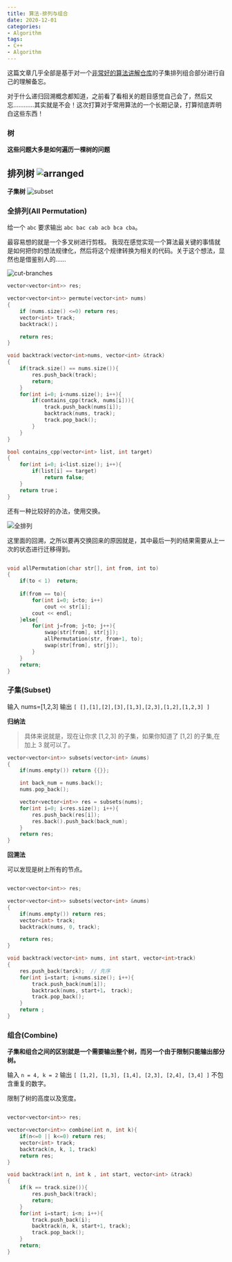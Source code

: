 ```yaml
---
title: 算法-排列与组合
date: 2020-12-01
categories:
- Algorithm
tags:
- C++
- Algorithm
---
```


这篇文章几乎全部是基于对一个[非常好的算法讲解仓库](https://github.com/megahertz66/fucking-algorithm)的子集排列组合部分进行自己的理解备忘。

对于什么递归回溯概念都知道，之前看了看相关的题目感觉自己会了，然后又忘…………其实就是不会！这次打算对于常用算法的一个长期记录，打算彻底弄明白这些东西！

### 树

**这些问题大多是如何遍历一棵树的问题**

**排列树**
![arranged](/picture/arranged.png)
-------------

**子集树**
![subset](/picture/subset.png)



### 全排列(All Permutation)

给一个 `abc` 要求输出 `abc bac cab acb bca cba`。

最容易想的就是一个多叉树进行剪枝。
我现在感觉实现一个算法最关键的事情就是如何把你的想法规律化，然后将这个规律转换为相关的代码。关于这个想法，显然也是借鉴别人的……

![cut-branches](/picture/cut_branches.png)

```c++
vector<vector<int>> res;

vector<vector<int>> permute(vector<int> nums)
{
    if (nums.size() <=0) return res;
    vector<int> track;
    backtrack()；

    return res;
}

void backtrack(vector<int>nums, vector<int> &track)
{
    if(track.size() == nums.size()){
        res.push_back(track);
        return;
    }
    for(int i=0; i<nums.size(); i++){
        if(contains_cpp(track, nums[i])){
            track.push_back(nums[i]);
            backtrack(nums, track);
            track.pop_back();
        }
    }
}

bool contains_cpp(vector<int> list, int target)
{
    for(int i=0; i<list.size(); i++){
        if(list[i] == target)
            return false;
    }
    return true；
}
```

还有一种比较好的办法，使用交换。

![全排列](/picture/allpermutation.png)

这里面的回溯，之所以要再交换回来的原因就是，其中最后一列的结果需要从上一次的状态进行迁移得到。

```c

void allPermutation(char str[], int from, int to)
{
    if(to < 1)  return;
    
    if(from == to){
        for(int i=0; i<to; i++)
            cout << str[i];
        cout << endl;
    }else{
        for(int j=from; j<to; j++){
            swap(str[from], str[j]);
            allPermutation(str, from+1, to);
            swap(str[from], str[j]);
        }
    }
    return;
}

```


### 子集(Subset)

输入 nums=[1,2,3] 输出  `[ [],[1],[2],[3],[1,3],[2,3],[1,2],[1,2,3] ]`

**归纳法**

> 具体来说就是，现在让你求 [1,2,3] 的子集，如果你知道了 [1,2] 的子集,在加上 3 就可以了。

```c++
vector<vector<int>> subsets(vector<int> &nums)
{
    if(nums.empty()) return {{}};

    int back_num = nums.back();
    nums.pop_back();

    vector<vector<int>> res = subsets(nums);
    for(int i=0; i<res.size(); i++){
        res.push_back(res[i]);
        res.back().push_back(back_num);
    }
    return res;
}
```

**回溯法**

可以发现是树上所有的节点。

```c++

vector<vector<int>> res;

vector<vector<int>> subsets(vector<int> &nums)
{
    if(nums.empty()) return res;
    vector<int> track;
    backtrack(nums, 0, track);

    return res;
}

void backtrack(vector<int> nums, int start, vector<int>track)
{
    res.push_back(tarck);  // 先序
    for(int i=start; i<nums.size(); i++){
        track.push_back(num[i]);
        backtrack(nums, start+1， track);
        track.pop_back();
    }
    return ;
}

```

### 组合(Combine)

**子集和组合之间的区别就是一个需要输出整个树，而另一个由于限制只能输出部分树。**

输入 `n = 4, k = 2` 输出  `[ [1,2], [1,3], [1,4], [2,3], [2,4], [3,4] ]` 不包含重复的数字。

限制了树的高度以及宽度。

```c++

vector<vector<int>> res;

vector<vector<int>> combine(int n, int k){
    if(n<=0 || k<=0) return res;
    vector<int> track;
    backtrack(n, k, 1, track)
    return res;
}

void backtrack(int n, int k , int start, vector<int> &track)
{
    if(k == track.size()){
        res.push_back(track);
        return;
    }
    for(int i=start; i<n; i++){
        track.push_back(i);
        backtrack(n, k, start+1, track);
        track.pop_back();
    }
    return;
}

```

